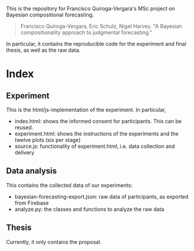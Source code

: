 This is the repository for Francisco Quiroga-Vergara's MSc project on Bayesian compositional
forecasting.

> Francisco Quiroga-Vergara, Eric Schulz, Nigel Harvey.
> "A Bayesian compositionality approach to judgmental forecasting."

In particular, it contains the reproducible code for the experiment and final thesis, as well as the raw data.

# Index
## Experiment

This is the html/js-implementation of the experiment. In particular,

- index.html: shows the informed consent for participants. This can be reused.
- experiment.html: shows the instructions of the experiments and the twelve plots (six per stage)
- source.js: functionality of experiment.html, i.e. data collection and delivery


## Data analysis

This contains the collected data of our experiments:

- bayesian-forecasting-export.json: raw data of participants, as exported from Firebase
- analyze.py: the classes and functions to analyze the raw data



## Thesis

Currently, it only contains the proposal.
